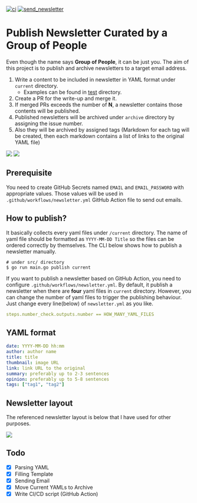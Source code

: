 [![ci](https://github.com/deep-diver/hf-daily-paper-newsletter/actions/workflows/ci.yml/badge.svg?branch=main)](https://github.com/deep-diver/hf-daily-paper-newsletter/actions/workflows/ci.yml) [![send_newsletter](https://github.com/deep-diver/hf-daily-paper-newsletter/actions/workflows/newsletter.yml/badge.svg)](https://github.com/deep-diver/hf-daily-paper-newsletter/actions/workflows/newsletter.yml)

# Publish Newsletter Curated by a Group of People

Even though the name says **Group of People**, it can be just you. The aim of this project is to publish and archive newsletters to a target email address.

1. Write a content to be included in newsletter in YAML format under `current` directory.
   - Examples can be found in [test](https://github.com/deep-diver/hf-daily-paper-newsletter/tree/main/test) directory.
2. Create a PR for the write-up and merge it.
3. If merged PRs exceeds the number of **N**, a newsletter contains those contents will be published.
4. Published newsletters will be archived under `archive` directory by assigning the issue number.
5. Also they will be archived by assigned tags (Markdown for each tag will be created, then each markdown contains a list of links to the original YAML file)

![](https://i.ibb.co/2WT5H4P/flow1.png)
![](https://i.ibb.co/Tcr8RFL/flow2.png)

## Prerequisite

You need to create GitHub Secrets named `EMAIL` and `EMAIL_PASSWORD` with appropriate values. Those values will be used in `.github/workflows/newsletter.yml` GitHub Action file to send out emails.

## How to publish?

It basically collects every yaml files under `/current` directory. The name of yaml file should be formatted as `YYYY-MM-DD Title` so the files can be ordered correctly by themselves. The CLI below shows how to publish a newsletter manually.

```shell
# under src/ directory
$ go run main.go publish current
```

If you want to publish a newsletter based on GitHub Action, you need to configure `.github/workflows/newsletter.yml`. By default, it publish a newsletter when there are **four** yaml files in `current` directory. However, you can change the number of yaml files to trigger the publishing behaviour. Just change every line(below) of `newsletter.yml` as you like.

```yml
steps.number_check.outputs.number == HOW_MANY_YAML_FILES
```

## YAML format

```yaml
date: YYYY-MM-DD hh:mm
author: author name
title: title
thumbnail: image URL
link: link URL to the original
summary: preferably up to 2-3 sentences
opinion: preferably up to 5-8 sentences
tags: ["tag1", "tag2"]
```

## Newsletter layout

The referenced newsletter layout is below that I have used for other purposes.

![](https://i.ibb.co/nzSWpSW/Screen-Shot-2022-01-24-at-11-44-48-PM.png)

## Todo

- [x] Parsing YAML
- [x] Filling Template
- [x] Sending Email
- [x] Move Current YAMLs to Archive
- [x] Write CI/CD script (GitHub Action)
